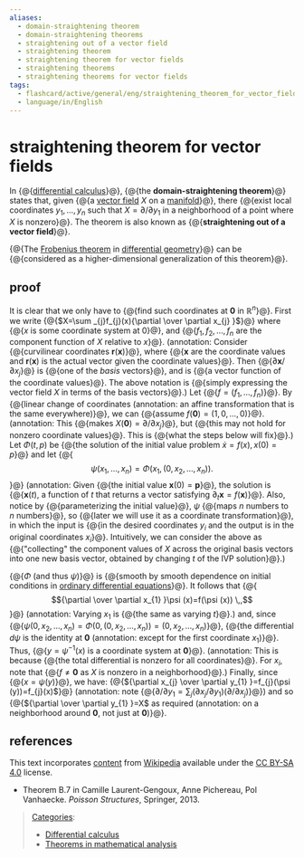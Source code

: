```yaml
---
aliases:
  - domain-straightening theorem
  - domain-straightening theorems
  - straightening out of a vector field
  - straightening theorem
  - straightening theorem for vector fields
  - straightening theorems
  - straightening theorems for vector fields
tags:
  - flashcard/active/general/eng/straightening_theorem_for_vector_fields
  - language/in/English
---
```


# straightening theorem for vector fields

In {@{[differential calculus](differential%20calculus.md)}@}, {@{the __domain-straightening theorem__}@} states that, given {@{a [vector field](vector%20field.md) $X$ on a [manifold](manifold.md)}@}, there {@{exist local coordinates $y_{1},\dots ,y_{n}$ such that $X=\partial /\partial y_{1}$ in a neighborhood of a point where $X$ is nonzero}@}. The theorem is also known as {@{__straightening out of a vector field__}@}. <!--SR:!2026-05-18,241,330!2026-05-28,249,330!2026-05-23,245,330!2026-05-18,241,330!2026-05-09,233,330-->

{@{The [Frobenius theorem](Frobenius%20theorem%20(differential%20topology).md) in [differential geometry](differential%20geometry.md)}@} can be {@{considered as a higher-dimensional generalization of this theorem}@}. <!--SR:!2026-05-31,251,330!2026-06-16,262,330-->

## proof

It is clear that we only have to {@{find such coordinates at __0__ in $\mathbb {R} ^{n}$}@}. First we write {@{$X=\sum _{j}f_{j}(x){\partial  \over \partial x_{j} }$}@} where {@{$x$ is some coordinate system at $0$}@}, and {@{$f_{1},f_{2},\dots ,f_{n}$ are the component function of $X$ relative to $x$}@}. \(annotation: Consider {@{curvilinear coordinates $\mathbf r(\mathbf x)$}@}, where {@{$\mathbf x$ are the coordinate values and $\mathbf r(\mathbf x)$ is the actual vector given the coordinate values}@}. Then {@{$\partial \mathbf x / \partial x_j$}@} is {@{one of the _basis_ vectors}@}, and is {@{a vector function of the coordinate values}@}. The above notation is {@{simply expressing the vector field $X$ in terms of the basis vectors}@}.\) Let {@{$f=(f_{1},\dots ,f_{n})$}@}. By {@{linear change of coordinates \(annotation: an affine transformation that is the same everywhere\)}@}, we can {@{assume $f(\mathbf 0)=(1,0,\dots ,0)$}@}. \(annotation: This {@{makes $X(\mathbf 0) = \partial / \partial x_j$}@}, but {@{this may not hold for nonzero coordinate values}@}. This is {@{what the steps below will fix}@}.\) Let $\Phi (t,p)$ be {@{the solution of the initial value problem ${\dot {x} }=f(x),x(0)=p$}@} and let {@{$$\psi (x_{1},\dots ,x_{n})=\Phi (x_{1},(0,x_{2},\dots ,x_{n})).$$}@} \(annotation: Given {@{the initial value $\mathbf x(0) = \mathbf p$}@}, the solution is {@{$\mathbf x(t)$, a function of $t$ that returns a vector satisfying $\partial_t \mathbf x = f(\mathbf x)$}@}. Also, notice by {@{parameterizing the initial value}@}, $\psi$ {@{maps $n$ numbers to $n$ numbers}@}, so {@{later we will use it as a coordinate transformation}@}, in which the input is {@{in the desired coordinates $y_i$ and the output is in the original coordinates $x_i$}@}. Intuitively, we can consider the above as {@{"collecting" the component values of _X_ across the original basis vectors into one new basis vector, obtained by changing $t$ of the IVP solution}@}.\) <!--SR:!2026-06-30,275,330!2026-05-29,250,330!2026-05-18,241,330!2026-05-30,251,330!2026-06-20,265,330!2026-05-18,241,330!2026-06-28,273,330!2026-06-28,272,330!2026-06-29,274,330!2026-05-20,242,330!2026-05-27,248,330!2026-03-21,180,310!2026-05-28,248,330!2026-05-13,237,330!2026-06-21,266,330!2026-05-19,241,330!2026-05-18,241,330!2026-02-28,175,310!2026-05-21,243,330!2026-06-15,261,330!2026-05-24,246,330!2026-05-13,237,330!2026-05-29,249,330!2026-06-25,271,330!2026-05-26,247,330-->

{@{$\Phi$ \(and thus $\psi$\)}@} is {@{smooth by smooth dependence on initial conditions in [ordinary differential equations](ordinary%20differential%20equations.md)}@}. It follows that {@{$${\partial  \over \partial x_{1} }\psi (x)=f(\psi (x)) \,,$$}@} \(annotation: Varying $x_1$ is {@{the same as varying $t$}@}.\) and, since {@{$\psi (0,x_{2},\dots ,x_{n})=\Phi (0,(0,x_{2},\dots ,x_{n}))=(0,x_{2},\dots ,x_{n})$}@}, {@{the differential $d\psi$ is the identity at $\mathbf 0$ \(annotation: except for the first coordinate $x_1$\)}@}. Thus, {@{$y=\psi ^{-1}(x)$ is a coordinate system at $\mathbf 0$}@}. \(annotation: This is because {@{the total differential is nonzero for all coordinates}@}. For $x_i$, note that {@{$f \ne \mathbf 0$ as $X$ is nonzero in a neighborhood}@}.\) Finally, since {@{$x=\psi (y)$}@}, we have: {@{${\partial x_{j} \over \partial y_{1} }=f_{j}(\psi (y))=f_{j}(x)$}@} \(annotation: note {@{$\partial / \partial y_1 = \sum_j (\partial x_j / \partial y_1) (\partial / \partial x_j)$}@}\) and so {@{${\partial  \over \partial y_{1} }=X$ as required \(annotation: on a neighborhood around $\mathbf 0$, not just at $\mathbf 0$\)}@}. <!--SR:!2026-05-13,237,330!2026-05-18,241,330!2026-06-19,264,330!2026-05-22,244,330!2026-06-17,263,330!2026-06-24,270,330!2026-03-20,180,310!2026-05-10,234,330!2026-05-13,237,330!2026-05-30,250,330!2026-05-27,247,330!2026-04-12,195,310!2026-06-23,269,330-->

## references

This text incorporates [content](https://en.wikipedia.org/wiki/straightening_theorem_for_vector_fields) from [Wikipedia](Wikipedia.md) available under the [CC BY-SA 4.0](https://creativecommons.org/licenses/by-sa/4.0/) license.

- Theorem B.7 in Camille Laurent-Gengoux, Anne Pichereau, Pol Vanhaecke. _Poisson Structures_, Springer, 2013.

> [Categories](https://en.wikipedia.org/wiki/Help:Category):
>
> - [Differential calculus](https://en.wikipedia.org/wiki/Category:Differential%20calculus)
> - [Theorems in mathematical analysis](https://en.wikipedia.org/wiki/Category:Theorems%20in%20mathematical%20analysis)
